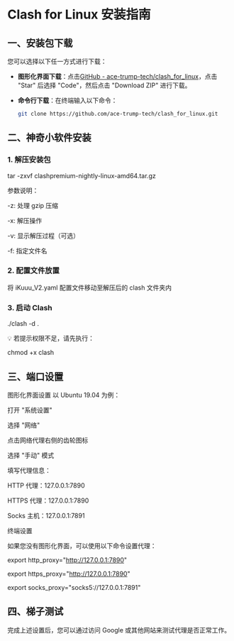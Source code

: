 # Clash for Linux 安装指南

## 一、安装包下载

您可以选择以下任一方式进行下载：

- **图形化界面下载**：点击[GitHub - ace-trump-tech/clash_for_linux](https://github.com/ace-trump-tech/clash_for_linux)，点击 "Star" 后选择 "Code"，然后点击 "Download ZIP" 进行下载。

- **命令行下载**：在终端输入以下命令：
  ```bash
  git clone https://github.com/ace-trump-tech/clash_for_linux.git
## 二、神奇小软件安装
### 1. 解压安装包

   tar -zxvf clashpremium-nightly-linux-amd64.tar.gz

   
  参数说明：

-z: 处理 gzip 压缩

-x: 解压操作

-v: 显示解压过程（可选）

-f: 指定文件名

### 2. 配置文件放置
将 iKuuu_V2.yaml 配置文件移动至解压后的 clash 文件夹内

### 3. 启动 Clash

./clash -d .

💡 若提示权限不足，请先执行：

chmod +x clash

## 三、端口设置
图形化界面设置
以 Ubuntu 19.04 为例：

打开 "系统设置"

选择 "网络"

点击网络代理右侧的齿轮图标

选择 "手动" 模式

填写代理信息：

HTTP 代理：127.0.0.1:7890

HTTPS 代理：127.0.0.1:7890

Socks 主机：127.0.0.1:7891

终端设置

如果您没有图形化界面，可以使用以下命令设置代理：


export http_proxy="http://127.0.0.1:7890"

export https_proxy="http://127.0.0.1:7890"

export socks_proxy="socks5://127.0.0.1:7891"

##  四、梯子测试
完成上述设置后，您可以通过访问 Google 或其他网站来测试代理是否正常工作。

